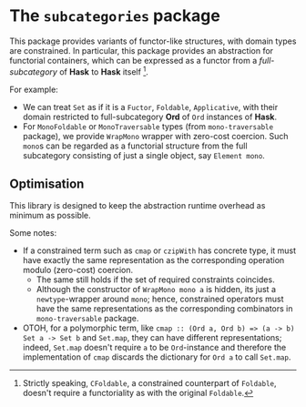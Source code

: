 # The `subcategories` package

This package provides variants of functor-like structures,
with domain types are constrained.
In particular, this package provides an abstraction for functorial
containers, which can be expressed as a functor from a *full-subcategory*
of **Hask** to **Hask** itself [^1].

For example:

- We can treat `Set` as if it is a `Fuctor`, `Foldable`, `Applicative`,
  with their domain restricted to full-subcategory **Ord** of `Ord` instances
  of **Hask**.
- For `MonoFoldable` or `MonoTraversable` types (from `mono-traversable` package),
  we provide `WrapMono` wrapper with zero-cost coercion. Such `mono`s can be
  regarded as a functorial structure from the full subcategory consisting of just a single object,
  say `Element mono`.

[^1]: Strictly speaking, `CFoldable`, a constrained counterpart of `Foldable`, doesn't require a functoriality as with the original `Foldable`.

## Optimisation
This library is designed to keep the abstraction runtime overhead as minimum as possible.

Some notes:

- If a constrained term such as `cmap` or `czipWith` has concrete type, it must have exactly the same representation as the corresponding operation modulo (zero-cost) coercion.
  * The same still holds if the set of required constraints coincides.
  * Although the constructor of `WrapMono mono a` is hidden, its just a `newtype`-wrapper around `mono`;
    hence, constrained operators must have the same representations as the corresponding combinators
    in `mono-traversable` package.
- OTOH, for a polymorphic term, like `cmap :: (Ord a, Ord b) => (a -> b) Set a -> Set b`
  and `Set.map`, they can have different representations; indeed, `Set.map` doesn't require `a` to be `Ord`-instance and therefore the implementation of `cmap` discards the dictionary for `Ord a` to call `Set.map`.